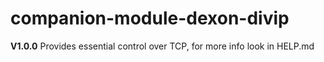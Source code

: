 # companion-module-dexon-divip

**V1.0.0**
Provides essential control over TCP, for more info look in HELP.md